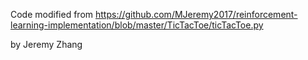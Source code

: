 Code modified from https://github.com/MJeremy2017/reinforcement-learning-implementation/blob/master/TicTacToe/ticTacToe.py

by Jeremy Zhang
